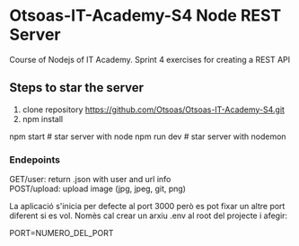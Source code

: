 # Otsoas-IT-Academy-S4  Node REST Server   
Course of Nodejs of IT Academy. Sprint 4 exercises for creating a REST API

## Steps to star the server 
1. clone repository https://github.com/Otsoas/Otsoas-IT-Academy-S4.git
2. npm install

npm start # star server with node
npm run dev # star server with nodemon

### Endepoints  
GET/user: return .json with user and url info  
POST/upload: upload image (jpg, jpeg, git, png)  



La aplicació s'inicia per defecte al port 3000 però es pot fixar un altre port diferent si es vol. Nomès cal crear un arxiu .env al root del projecte i afegir:

PORT=NUMERO_DEL_PORT
